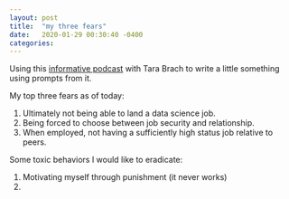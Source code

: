 ```yaml
---
layout: post
title:  "my three fears"
date:   2020-01-29 00:30:40 -0400
categories:
---
```

Using this [informative podcast](https://podcasts.google.com/?feed=aHR0cHM6Ly9mZWVkcy5mZWVkYnVybmVyLmNvbS9hYmNyYWRpby8xMHBlcmNlbnRoYXBwaWVy&episode=WFhKa3pjenFJUVcyZjhoQ1RUZUlXcWRpcDBCMnlHTEk&hl=en-CA&ved=2ahUKEwjVzaLDsKnnAhWFHM0KHSixBc8QieUEegQIARAE&ep=6) with Tara Brach to write a little something using prompts from it.

My top three fears as of today:
1. Ultimately not being able to land a data science job.
2. Being forced to choose between job security and relationship.
3. When employed, not having a sufficiently high status job relative to peers.

Some toxic behaviors I would like to eradicate:
1. Motivating myself through punishment (it never works)
2.
